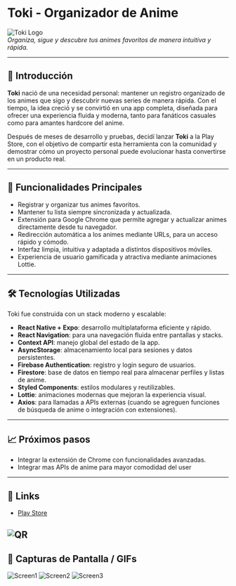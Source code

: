 # Toki - Organizador de Anime

![Toki Logo](assets/Logo/icon1.png)  
*Organiza, sigue y descubre tus animes favoritos de manera intuitiva y rápida.*

---

## 🚀 Introducción

**Toki** nació de una necesidad personal: mantener un registro organizado de los animes que sigo y descubrir nuevas series de manera rápida. Con el tiempo, la idea creció y se convirtió en una app completa, diseñada para ofrecer una experiencia fluida y moderna, tanto para fanáticos casuales como para amantes hardcore del anime.  

Después de meses de desarrollo y pruebas, decidí lanzar **Toki** a la Play Store, con el objetivo de compartir esta herramienta con la comunidad y demostrar cómo un proyecto personal puede evolucionar hasta convertirse en un producto real.

---

## 🎯 Funcionalidades Principales

- Registrar y organizar tus animes favoritos.  
- Mantener tu lista siempre sincronizada y actualizada.  
- Extensión para Google Chrome que permite agregar y actualizar animes directamente desde tu navegador.  
- Redirección automática a los animes mediante URLs, para un acceso rápido y cómodo.  
- Interfaz limpia, intuitiva y adaptada a distintos dispositivos móviles.  
- Experiencia de usuario gamificada y atractiva mediante animaciones Lottie.  

---

## 🛠 Tecnologías Utilizadas

Toki fue construida con un stack moderno y escalable:

- **React Native + Expo**: desarrollo multiplataforma eficiente y rápido.  
- **React Navigation**: para una navegación fluida entre pantallas y stacks.  
- **Context API**: manejo global del estado de la app.  
- **AsyncStorage**: almacenamiento local para sesiones y datos persistentes.  
- **Firebase Authentication**: registro y login seguro de usuarios.  
- **Firestore**: base de datos en tiempo real para almacenar perfiles y listas de anime.  
- **Styled Components**: estilos modulares y reutilizables.  
- **Lottie**: animaciones modernas que mejoran la experiencia visual.  
- **Axios**: para llamadas a APIs externas (cuando se agreguen funciones de búsqueda de anime o integración con extensiones).  

---

## 📈 Próximos pasos

- Integrar la extensión de Chrome con funcionalidades avanzadas.  
- Integrar mas APIs de anime para mayor comodidad del user

---

## 🔗 Links

- [Play Store](https://play.google.com/store/apps/details?id=com.omarbonilla.TOKI_V3&hl=en)

![QR](assets/QR/TokiQR.png) 
---

## 🎨 Capturas de Pantalla / GIFs

![Screen1](assets/Screens//Frame%2034.png)
![Screen2](assets/Screens/Frame%2035.png)
![Screen3](assets/Screens/Frame%2036.png)